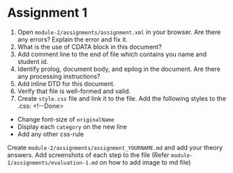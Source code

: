 # Assignment 1

1. Open `module-2/assignments/assignment.xml` in your browser. Are there any errors? Explain the error and fix it.
2. What is the use of CDATA block in this document?
3. Add comment line to the end of file which contains you name and student id.
4. Identify prolog, document body, and epilog in the document. Are there any processing instructions?
5. Add inline DTD for this document.
6. Verify that file is well-formed and valid. 
7. Create `style.css` file and link it to the file. Add the following styles to the .css: <!--Done>
- Change font-size of `originalName`
- Display each `category` on the new line
- Add any other css-rule

Create `module-2/assignments/assignment_YOURNAME.md` and add your theory answers. Add screenshots of each step to the file (Refer `module-1/assignments/evaluation-1.md` on how to add image to md file)
